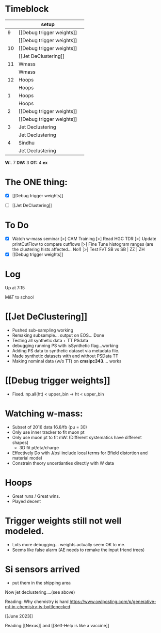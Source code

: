 # Timeblock

|     | setup                     |     |
| --- | ------------------------- | --- |
| 9   | [[Debug trigger weights]] |     |
|     | [[Debug trigger weights]] |     |
| 10  | [[Debug trigger weights]] |     |
|     | [[Jet DeClustering]]      |     |
| 11  | Wmass                     |     |
|     | Wmass                     |     |
| 12  | Hoops                     |     |
|     | Hoops                     |     |
| 1   | Hoops                     |     |
|     | Hoops                     |     |
| 2   | [[Debug trigger weights]] |     |
|     | [[Debug trigger weights]] |     |
| 3   | Jet Declustering          |     |
|     | Jet Declustering          |     |
| 4   | Sindhu                    |     |
|     | Jet Declustering          |     |

**W:**. 7 
**DW:** 3
**OT:** 4
**ex** 

# The ONE thing: 
- [x] [[Debug trigger weights]]
- [ ] [[Jet DeClustering]]



# To Do
- [x] Watch w-mass seminar
[>] CAM Training
[>] Read HGC TDR
[>] Update printCutFlow to compare cutflows
[>] Fine Tune histogram ranges (are the clustering hists affected... No!)
[>] Test FvT SB vs SB | ZZ | ZH
- [x] [[Debug trigger weights]]

# Log
 
Up at 7:15 

M&T to school

# [[Jet DeClustering]]
- Pushed sub-sampling working
- Remaking subsample... output on EOS... Done
- Testing all synthetic data + TT PSdata
- debugging running PS with isSynthetic flag...working
- Adding PS data to synthetic dataset via metadata file.
- Made synthetic datasets with and without PSData TT
- Making nominal data (w/o TT) on **cmslpc343**.... works 

# [[Debug trigger weights]]
- Fixed.  np.all(ht) < upper_bin -> ht < upper_bin

# Watching w-mass:
- Subset of 2016 data 16.8/fb (pu = 30)
- Only use inner tracker to fit muon pt
- Only use muon pt to fit mW: (Different systematics have different shapes)
	- 3D fit pt/eta/charge
- Effectively Do with J/psi include local terms for Bfield distortion and material model
- Constrain theory uncertianties directly with W data

# Hoops 
- Great runs / Great wins. 
- Played decent

# Trigger weights still not well modeled. 
 - Lots more debugging... weights actually seem OK to me.
 - Seems like false alarm (AE needs to remake the input friend trees)

# Si sensors arrived
- put them in the shipping area

Now jet declustering....(see above)

Reading: Why chemistry is hard
https://www.owlposting.com/p/generative-ml-in-chemistry-is-bottlenecked

[[June 2023]]

Reading [[Nexus]]  and [[Self-Help is like a vaccine]]

